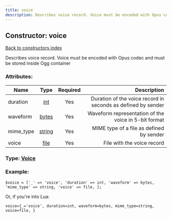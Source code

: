 ```yaml
---
title: voice
description: Describes voice record. Voice must be encoded with Opus codec and must be stored inside Ogg container
---
```

## Constructor: voice  
[Back to constructors index](index.md)



Describes voice record. Voice must be encoded with Opus codec and must be stored inside Ogg container

### Attributes:

| Name     |    Type       | Required | Description |
|----------|:-------------:|:--------:|------------:|
|duration|[int](../types/int.md) | Yes|Duration of the voice record in seconds as defined by sender|
|waveform|[bytes](../types/bytes.md) | Yes|Waveform representation of the voice in 5-bit format|
|mime\_type|[string](../types/string.md) | Yes|MIME type of a file as defined by sender|
|voice|[file](../types/file.md) | Yes|File with the voice record|



### Type: [Voice](../types/Voice.md)


### Example:

```
$voice = ['_' => 'voice', 'duration' => int, 'waveform' => bytes, 'mime_type' => string, 'voice' => file, ];
```  

Or, if you're into Lua:  


```
voice={_='voice', duration=int, waveform=bytes, mime_type=string, voice=file, }

```


